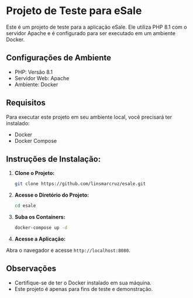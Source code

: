 # Projeto de Teste para eSale
Este é um projeto de teste para a aplicação eSale. Ele utiliza PHP 8.1 com o servidor Apache e é configurado para ser executado em um ambiente Docker.
## Configurações de Ambiente
 - PHP: Versão 8.1
 - Servidor Web: Apache
 - Ambiente: Docker

 ## Requisitos

  Para executar este projeto em seu ambiente local, você precisará ter instalado:

  - Docker
  - Docker Compose
   
## Instruções de Instalação:

1. **Clone o Projeto:**
   ```bash
   git clone https://github.com/linsmarcruz/esale.git

2. **Acesse o Diretório do Projeto:**
   ```bash
   cd esale

3. **Suba os Containers:**
   ```bash
   docker-compose up -d

4. **Acesse a Aplicação:** 
 
Abra o navegador e acesse `http://localhost:8080`.

## Observações
- Certifique-se de ter o Docker instalado em sua máquina.
- Este projeto é apenas para fins de teste e demonstração.
